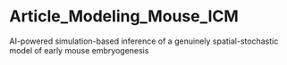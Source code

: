 # Article_Modeling_Mouse_ICM
AI-powered simulation-based inference of a genuinely spatial-stochastic model of early mouse embryogenesis
